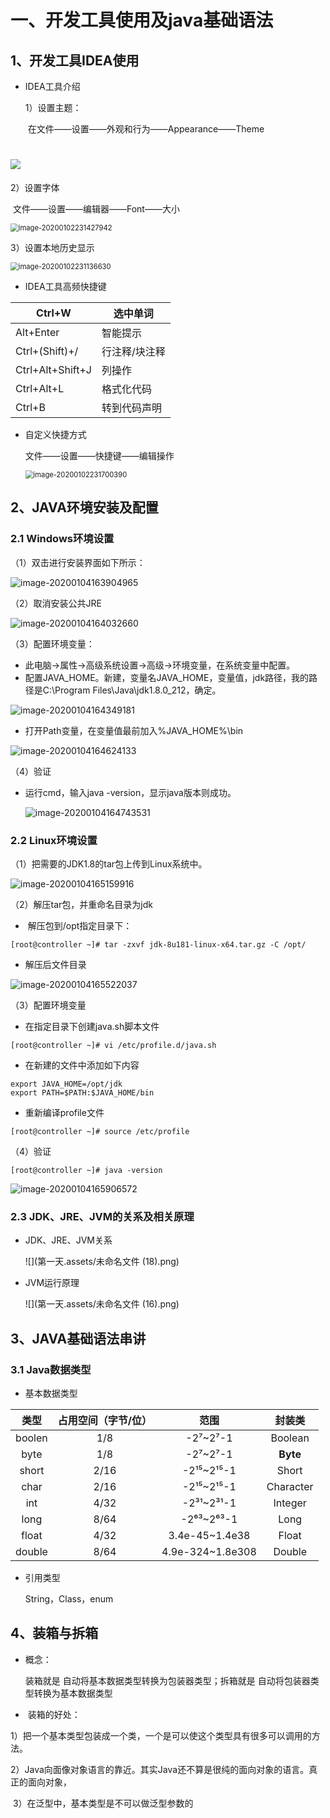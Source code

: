 # 一、开发工具使用及java基础语法

## 1、开发工具IDEA使用 

- IDEA工具介绍

  1）设置主题：

  ​	在文件——设置——外观和行为——Appearance——Theme

![](第一天.assets/image-20200102231253496.png)
=======
  2）设置字体

  ​	文件——设置——编辑器——Font——大小

  <img src="第一天.assets/image-20200102231427942.png" alt="image-20200102231427942" style="zoom:80%;" />

  3）设置本地历史显示

  <img src="第一天.assets/image-20200102231136630.png" alt="image-20200102231136630" style="zoom: 80%;" />

-  IDEA工具高频快捷键

  | Ctrl+W           | 选中单词      |
  | ---------------- | ------------- |
  | Alt+Enter        | 智能提示      |
  | Ctrl+(Shift)+/   | 行注释/块注释 |
  | Ctrl+Alt+Shift+J | 列操作        |
  | Ctrl+Alt+L       | 格式化代码    |
  | Ctrl+B           | 转到代码声明  |

- 自定义快捷方式

  文件——设置——快捷键——编辑操作

  <img src="第一天.assets/image-20200102231700390.png" alt="image-20200102231700390" style="zoom:80%;" />

## 2、JAVA环境安装及配置

### 2.1 Windows环境设置

（1）双击进行安装界面如下所示：

![image-20200104163904965](第一天.assets/image-20200104163904965.png)

（2）取消安装公共JRE

![image-20200104164032660](第一天.assets/image-20200104164032660.png)

（3）配置环境变量：

- 此电脑→属性→高级系统设置→高级→环境变量，在系统变量中配置。
- 配置JAVA_HOME。新建，变量名JAVA_HOME，变量值，jdk路径，我的路径是C:\Program Files\Java\jdk1.8.0_212，确定。

![image-20200104164349181](第一天.assets/image-20200104164349181.png)

- 打开Path变量，在变量值最前加入%JAVA_HOME%\bin

![image-20200104164624133](第一天.assets/image-20200104164624133.png)

（4）验证

- 运行cmd，输入java -version，显示java版本则成功。

  ![image-20200104164743531](第一天.assets/image-20200104164743531.png)

### 2.2 Linux环境设置

（1）把需要的JDK1.8的tar包上传到Linux系统中。

![image-20200104165159916](第一天.assets/image-20200104165159916.png)

（2）解压tar包，并重命名目录为jdk

- ​	解压包到/opt指定目录下：

```
[root@controller ~]# tar -zxvf jdk-8u181-linux-x64.tar.gz -C /opt/

```

- 解压后文件目录

![image-20200104165522037](第一天.assets/image-20200104165522037.png)

（3）配置环境变量

- 在指定目录下创建java.sh脚本文件

```
[root@controller ~]# vi /etc/profile.d/java.sh
```

- 在新建的文件中添加如下内容

```
export JAVA_HOME=/opt/jdk
export PATH=$PATH:$JAVA_HOME/bin
```

- 重新编译profile文件

```
[root@controller ~]# source /etc/profile
```

（4）验证

```
[root@controller ~]# java -version
```

![image-20200104165906572](第一天.assets/image-20200104165906572.png)

### 2.3  JDK、JRE、JVM的关系及相关原理

- JDK、JRE、JVM关系

  ![](第一天.assets/未命名文件 (18).png)

- JVM运行原理

  ![](第一天.assets/未命名文件 (16).png)

## 3、JAVA基础语法串讲

### 	3.1 Java数据类型

- 基本数据类型

|  类型  | 占用空间（字节/位） |       范围       |  封装类   |
| :----: | :-----------------: | :--------------: | :-------: |
| boolen |         1/8         |     -2⁷~2⁷-1     |  Boolean  |
|  byte  |         1/8         |     -2⁷~2⁷-1     | **Byte**  |
| short  |        2/16         |    -2¹⁵~2¹⁵-1    |   Short   |
|  char  |        2/16         |    -2¹⁵~2¹⁵-1    | Character |
|  int   |        4/32         |    -2³¹~2³¹-1    |  Integer  |
|  long  |        8/64         |    -2⁶³~2⁶³-1    |   Long    |
| float  |        4/32         |  3.4e-45~1.4e38  |   Float   |
| double |        8/64         | 4.9e-324~1.8e308 |  Double   |

- 引用类型

  String，Class，enum

## 4、装箱与拆箱

- 概念：

   装箱就是 自动将基本数据类型转换为包装器类型；拆箱就是 自动将包装器类型转换为基本数据类型

- ​	装箱的好处：

​		1）把一个基本类型包装成一个类，一个是可以使这个类型具有很多可以调用的方法。

​		 2）Java向面像对象语言的靠近。其实Java还不算是很纯的面向对象的语言。真正的面向对象，

​		 3）在泛型中，基本类型是不可以做泛型参数的

